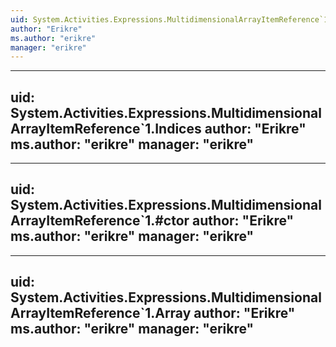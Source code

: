 ```yaml
---
uid: System.Activities.Expressions.MultidimensionalArrayItemReference`1
author: "Erikre"
ms.author: "erikre"
manager: "erikre"
---
```


---
uid: System.Activities.Expressions.MultidimensionalArrayItemReference`1.Indices
author: "Erikre"
ms.author: "erikre"
manager: "erikre"
---

---
uid: System.Activities.Expressions.MultidimensionalArrayItemReference`1.#ctor
author: "Erikre"
ms.author: "erikre"
manager: "erikre"
---

---
uid: System.Activities.Expressions.MultidimensionalArrayItemReference`1.Array
author: "Erikre"
ms.author: "erikre"
manager: "erikre"
---
